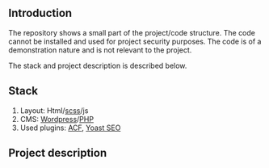 ## Introduction

The repository shows a small part of the project/code structure. The code cannot be installed and used for project security purposes. The code is of a demonstration nature and is not relevant to the project.

The stack and project description is described below.

## Stack

1. Layout: Html/<a href="https://sass-lang.com/" title="SCSS">scss</a>/js
2. CMS: <a href="https://wordpress.com/" title="Wordpress">Wordpress</a>/<a href="https://www.php.net/" title="PHP">PHP</a> 
3. Used plugins: <a href="https://wordpress.org/plugins/advanced-custom-fields/" title="ACF">ACF</a>, <a href="https://wordpress.org/plugins/wordpress-seo/" title="Yoast Seo">Yoast SEO</a>

## Project description

